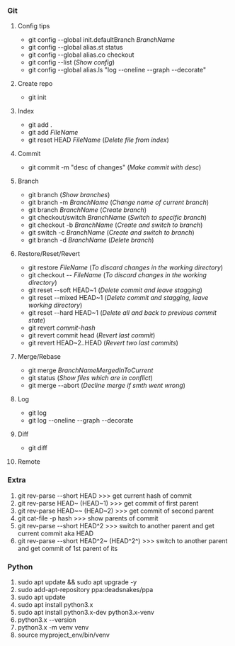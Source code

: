 ### Git

1. Config tips
    - git config --global init.defaultBranch _BranchName_
    - git config --global alias.st status
    - git config --global alias.co checkout
    - git config --list  (_Show config_)
    - git config --global alias.ls "log --oneline --graph --decorate"
    
2. Create repo
    - git init
  
3. Index
    - git add .
    - git add _FileName_
    - git reset HEAD _FileName_  (_Delete file from index_)
    
4. Commit
    - git commit -m "desc of changes"  (_Make commit with desc_)
    
5. Branch
    - git branch  (_Show branches_)
    - git branch -m _BranchName_ (_Change name of current branch_)
    - git branch _BranchName_  (_Create branch_)
    - git checkout/switch _BranchName_  (_Switch to specific branch_)
    - git checkout -b _BranchName_  (_Create and switch to branch_)
    - git switch -c _BranchName_  (_Create and switch to branch_)
    - git branch -d _BranchName_  (_Delete branch_)
    
6. Restore/Reset/Revert
    - git restore _FileName_  (_To discard changes in the working directory_)
    - git checkout -- _FileName_  (_To discard changes in the working directory_)
    - git reset --soft HEAD~1  (_Delete commit and leave stagging_)
    - git reset --mixed HEAD~1  (_Delete commit and stagging, leave working directory_)
    - git reset --hard HEAD~1  (_Delete all and back to previous commit state_)
    - git revert _commit-hash_
    - git revert commit head  (_Revert last commit_)
    - git revert HEAD~2..HEAD  (_Revert two last commits_)
    
7. Merge/Rebase
    - git merge _BranchNameMergedInToCurrent_
    - git status  (_Show files which are in conflict_)
    - git merge --abort  (_Decline merge if smth went wrong_)
    
8. Log
    - git log
    - git log --oneline --graph --decorate
  
9. Diff
    - git diff
    
10. Remote

### Extra

1. git rev-parse --short HEAD >>> get current hash of commit
2. git rev-parse HEAD~ (HEAD~1) >>> get commit of first parent
3. git rev-parse HEAD~~ (HEAD~2) >>> get commit of second parent
4. git cat-file -p hash >>> show parents of commit
5. git rev-parse --short HEAD^2 >>> switch to another parent and get current commit aka HEAD
6. git rev-parse --short HEAD^2~ (HEAD^2^) >>> switch to another parent and get commit of 1st parent of its

### Python

1.  sudo apt update && sudo apt upgrade -y
2.  sudo add-apt-repository ppa:deadsnakes/ppa
3.  sudo apt update
4.  sudo apt install python3.x
5.  sudo apt install python3.x-dev python3.x-venv
6.  python3.x --version
7.  python3.x -m venv venv
8.  source myproject_env/bin/venv

